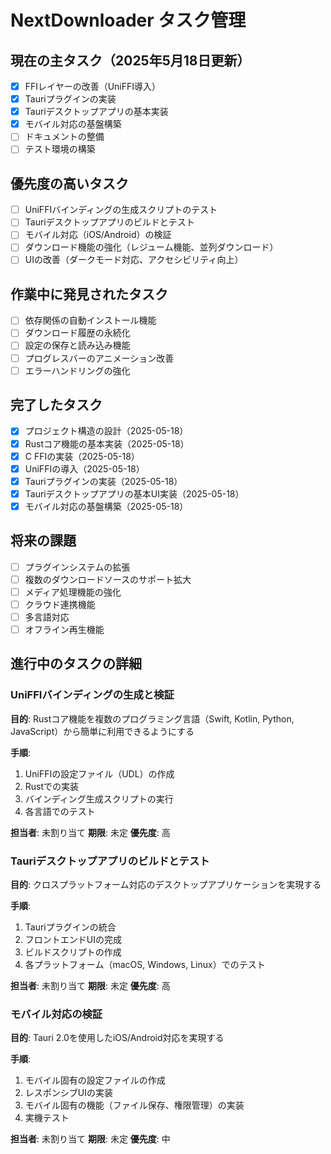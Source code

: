 # NextDownloader タスク管理

## 現在の主タスク（2025年5月18日更新）

- [x] FFIレイヤーの改善（UniFFI導入）
- [x] Tauriプラグインの実装
- [x] Tauriデスクトップアプリの基本実装
- [x] モバイル対応の基盤構築
- [ ] ドキュメントの整備
- [ ] テスト環境の構築

## 優先度の高いタスク

- [ ] UniFFIバインディングの生成スクリプトのテスト
- [ ] Tauriデスクトップアプリのビルドとテスト
- [ ] モバイル対応（iOS/Android）の検証
- [ ] ダウンロード機能の強化（レジューム機能、並列ダウンロード）
- [ ] UIの改善（ダークモード対応、アクセシビリティ向上）

## 作業中に発見されたタスク

- [ ] 依存関係の自動インストール機能
- [ ] ダウンロード履歴の永続化
- [ ] 設定の保存と読み込み機能
- [ ] プログレスバーのアニメーション改善
- [ ] エラーハンドリングの強化

## 完了したタスク

- [x] プロジェクト構造の設計（2025-05-18）
- [x] Rustコア機能の基本実装（2025-05-18）
- [x] C FFIの実装（2025-05-18）
- [x] UniFFIの導入（2025-05-18）
- [x] Tauriプラグインの実装（2025-05-18）
- [x] Tauriデスクトップアプリの基本UI実装（2025-05-18）
- [x] モバイル対応の基盤構築（2025-05-18）

## 将来の課題

- [ ] プラグインシステムの拡張
- [ ] 複数のダウンロードソースのサポート拡大
- [ ] メディア処理機能の強化
- [ ] クラウド連携機能
- [ ] 多言語対応
- [ ] オフライン再生機能

## 進行中のタスクの詳細

### UniFFIバインディングの生成と検証

**目的**: Rustコア機能を複数のプログラミング言語（Swift, Kotlin, Python, JavaScript）から簡単に利用できるようにする

**手順**:
1. UniFFIの設定ファイル（UDL）の作成
2. Rustでの実装
3. バインディング生成スクリプトの実行
4. 各言語でのテスト

**担当者**: 未割り当て
**期限**: 未定
**優先度**: 高

### Tauriデスクトップアプリのビルドとテスト

**目的**: クロスプラットフォーム対応のデスクトップアプリケーションを実現する

**手順**:
1. Tauriプラグインの統合
2. フロントエンドUIの完成
3. ビルドスクリプトの作成
4. 各プラットフォーム（macOS, Windows, Linux）でのテスト

**担当者**: 未割り当て
**期限**: 未定
**優先度**: 高

### モバイル対応の検証

**目的**: Tauri 2.0を使用したiOS/Android対応を実現する

**手順**:
1. モバイル固有の設定ファイルの作成
2. レスポンシブUIの実装
3. モバイル固有の機能（ファイル保存、権限管理）の実装
4. 実機テスト

**担当者**: 未割り当て
**期限**: 未定
**優先度**: 中